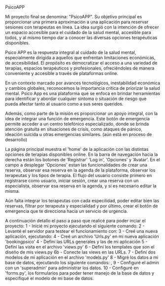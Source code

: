 PsicoAPP

Mi proyecto final se denomina: "PsicoAPP". Su objetivo principal es proporcionar una primera aproximación a una aplicación para reservar sesiones con terapeutas en línea. La idea surgió con la intención de ofrecer un espacio accesible para el cuidado de la salud mental, accesible para todos, y al mismo tiempo dar a conocer las diversas opciones terapéuticas disponibles.

Psico APP es la respuesta integral al cuidado de la salud mental, especialmente dirigida a aquellos que enfrentan limitaciones económicas, de accesibilidad. El propósito es democratizar el acceso a una variedad de terapias, espacios terapéuticos y profesionales, ofreciéndoles de manera conveniente y accesible a través de plataformas online.

En un contexto marcado por avances tecnológicos, inestabilidad económica y cambios globales, reconocemos la importancia crítica de priorizar la salud mental. Psico App es una plataforma que se enfoca en brindar herramientas para identificar y abordar cualquier síntoma o situación de riesgo que pueda afectar tanto al usuario como a sus seres queridos.

Además, como parte de la misión es proporcionar un apoyo integral, con la idea de integrar una función de emergencia. Este botón de emergencia permite acceder a un centro telefónico especializado, donde se brinda atención gratuita en situaciones de crisis, como ataques de pánico, ideación suicida u otras emergencias similares. (aún está en proceso de desarrollo)

La página principal muestra el 'home' de la aplicación con las distintas opciones de terapias disponibles online. En la barra de navegación hacia la derecha están los botones de 'Registrar' 'Log in', 'Opciones' y 'Avatar'. En el campo a desplegar 'Opciones' estan las funcionalidades de crear una reserva, observar esa reserva en la agenda de la plataforma, observar los terapeutas y los tipos de terapia. El flujo del usuario consiste primero en registrarse como usuario, iniciar sesión, crear una reserva con un especialista, observar esa reserva en la agenda, y si es necesario editar la misma. 

Aún falta integrar los terapeutas con cada especilidad, poder editar bien las reservas, filtrar por terapeuta y especialidad y por último, crear el botón de emergencia que te direcciona hacia un servicio de urgencia.

A continuación detallo el paso a paso que realicé para poder inciar el proyecto:
1 - Inicié mi proyecto ejecutando el siguiente comando: <django-admin startproject Meetingpsico>
2 - Levanté el servidor para testear el funcionamiento con: <python manage.py runserver>
3 - Creé una nueva aplicación, ejecutando: <python manage.py startapp bookingpsico>
4 - Creé un archivo 'Urls.py' en mi nueva aplicación 'bookingpsico'
4 - Definí las URLs generales y las de mi aplicación
5 - Definí las vista en el archivo 'views.py'
6 - Definí los templates que son el diseño de mis views.py
6b - Conecte las views en las URLs.
7 - Definí dos modelos de mi aplicación en el archivo 'models.py'
8 - Migré los datos a mi base de datos, ejecutando los siguiente comandos: <python manage.py makemigrations>, <python manage.py migrate>
9 - Configuré el admin con un 'superadmin' para administrar los datos.
10 - Configuré en 'forms.py', los formularios para poder tener manejo de la base de datos y especifiqué el modelo de mi base de datos.
